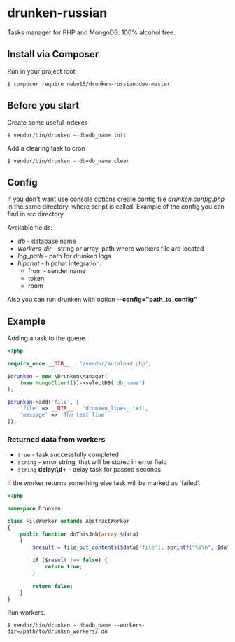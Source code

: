 # drunken-russian

Tasks manager for PHP and MongoDB. 100% alcohol free.

## Install via Composer

Run in your project root:

```shell
$ composer require nebo15/drunken-russian:dev-master
```

## Before you start

Create some useful indexes

```shell
$ vendor/bin/drunken --db=db_name init
```

Add a clearing task to cron

```shell
$ vendor/bin/drunken --db=db_name clear
```

## Config

If you don't want use console options create config file *drunken.config.php* in the same directory, where script is called. Example of the config you can find in src directory.

Available fields:

* *db* - database name
* *workers-dir* - string or array, path where workers file are located
* *log_path* - path for drunken logs
* *hipchat* - hipchat integration:
  * from - sender name
  * token
  * room

Also you can run drunken with option **--config="path_to_config"**

## Example

Adding a task to the queue.

```php
<?php

require_once __DIR__ . '/vendor/autoload.php';

$drunken = new \Drunken\Manager(
    (new MongoClient())->selectDB('db_name')
);

$drunken->add('file', [
    'file' => __DIR__ . 'drunken_lines_.txt',
    'message' => 'The test line'
]);
```

### Returned data from workers

* `true` - task successfully completed
* `string` - error string, that will be stored in error field
* `string` **delay:\d+** - delay task for passed seconds

If the worker returns something else task will be marked as 'failed'.


```php
<?php

namespace Drunken;

class FileWorker extends AbstractWorker
{
    public function doThisJob(array $data)
    {
        $result = file_put_contents($data['file'], sprintf("%s\n", $data['message']), FILE_APPEND);
        
        if ($result !== false) {
            return true;
        }
        
        return false;
    }
}
```

Run workers.

```shell
$ vendor/bin/drunken --db=db_name --workers-dir=/path/to/drunken_workers/ do
```
